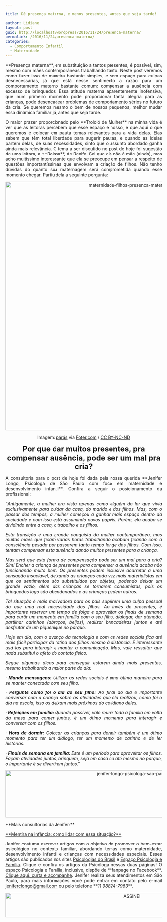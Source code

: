 ```yaml
---

title: Dê presença materna, e menos presentes, antes que seja tarde!

author: Lidiane
layout: post
guid: http://localhost/wordpress/2016/11/24/presenca-materna/
permalink: /2016/11/24/presenca-materna/
categories:
  - Comportamento Infantil
  - Maternidade
---
```

<p align="justify">
  **Presença materna**, em substituição a tantos presentes, é possível, sim, mesmo com mães contemporâneas trabalhando tanto. Neste post veremos como fazer isso de maneira bastante simples, e sem espaço para culpas desnecessárias, já que está nesse sentimento a razão para um comportamento materno bastante comum: compensar a ausência com excesso de brinquedos. Essa atitude materna aparentemente inofensiva, que num primeiro momento pode proporcionar tanta alegria para as crianças, pode desencadear problemas de comportamento sérios no futuro da cria. Se queremos mesmo o bem de nossos pequenos, melhor mudar essa dinâmica familiar já, antes que seja tarde.
</p>

<p align="justify">
  O maior prazer proporcionado pelo **Trololó de Mulher** na minha vida é ver que as leitoras percebem que esse espaço é nosso, e que aqui o que queremos é colocar em pauta temas relevantes para a vida delas. Elas sabem que têm total liberdade para sugerir pautas, e quando as ideias partem delas, de suas necessidades, sinto que o assunto abordado ganha ainda mais relevância. O tema a ser discutido no post de hoje foi sugestão de uma leitora, a **Raissa**, de Recife. Sei que ela não é mãe (ainda), mas acho muitíssimo interessante que ela se preocupe em pensar a respeito de questões importantíssimas que envolvam a criação de filhos. Não tenho dúvidas do quanto sua maternagem será comprometida quando esse momento chegar. Partiu dela a seguinte pergunta:
</p>

<p align="center">
  <img class="alignnone size-full wp-image-13324" src="http://www.trololodemulher.com.br/blog/wp-content/uploads/2016/11/MATERNIDADE-FILHOS-PRESENCA-MATERNA800.jpg" alt="maternidade-filhos-presenca-materna800" width="800" height="800" />
</p>

<p align="center">
  Imagem: <a href="https://www.flickr.com/photos/paras212/406949500/" target="_blank">párás</a> via <a href="http://foter.com/" target="_blank">Foter.com</a> / <a href="http://creativecommons.org/licenses/by-nc-nd/2.0/" target="_blank">CC BY-NC-ND</a>
</p>

<p align="center">
  <b><span style="font-size: x-large;">Por que dar muitos presentes, pra compensar ausência, pode ser um mal pra cria?</span></b>
</p>

<p align="justify">
  A consultoria para o post de hoje foi dada pela nossa querida **Jenifer Longo, Psicóloga de São Paulo com foco em maternidade e desenvolvimento infantil**. Confira a seguir o posicionamento da profissional:
</p>

<p align="justify">
  “<em>Antigamente, a mulher era vista apenas como alguém do lar que vivia exclusivamente para cuidar da casa, do marido e dos filhos. Mas, com o passar dos tempos, a mulher começou a ganhar mais espaço dentro da sociedade e com isso está assumindo novos papéis. Porém, ela acaba se dividindo entre a casa, o trabalho e os filhos. </em>
</p>

<p align="justify">
  <em>Esta transição é uma grande conquista da mulher contemporânea, mas muitas mães que ficam várias horas trabalhando acabam ficando com a consciência pesada por passarem tanto tempo longe dos filhos. Com isso, tentam compensar esta ausência dando muitos presentes para a criança. </em>
</p>

<p align="justify">
  <em>Mas será que esta forma de compensação pode ser um mal para a cria? Sim! Encher a criança de presentes para compensar a ausência acaba não funcionando muito bem. Os presentes podem inclusive acarretar a uma sensação insaciável, deixando as crianças cada vez mais materialistas em que os sentimentos são substituídos por objetos, podendo deixar um grande vazio, além das crianças se tornarem consumistas, pois os brinquedos logo são abandonados e as crianças pedem outros. </em>
</p>

<p align="justify">
  <em>Tal situação é mais motivadora para os pais suprirem uma culpa pessoal do que uma real necessidade dos filhos. Ao invés de presentes, é importante reservar um tempo de folga e aproveitar os finais de semana para curtir um momento em família com o seu filho, dialogar, dar atenção, partilhar carinhos (abraços, beijos), realizar brincadeiras juntos e até desfrutar de um piquenique no parque. </em>
</p>

<p align="justify">
  <em>Hoje em dia, com o avanço da tecnologia e com as redes sociais fica até mais fácil participar da rotina dos filhos mesmo à distância. É interessante usá-las para interagir e manter a comunicação. Mas, vale ressaltar que nada substitui o afeto do contato físico.</em>
</p>

<p align="justify">
  <em>Segue algumas dicas para conseguir estarem ainda mais presentes, mesmo trabalhando a maior parte do dia:</em>
</p>

<p align="justify">
  <em>· <b>Mande mensagens:</b> Utilizar as redes sociais é uma ótima maneira para se manter conectada com seu filho.</em>
</p>

<p align="justify">
  <em>· <b>Pergunte como foi o dia do seu filho:</b> Ao final do dia é importante conversar com a criança sobre as atividades que ela realizou, como foi o dia na escola, isso os deixam mais próximos do cotidiano deles.</em>
</p>

<p align="justify">
  <em>· <b>Refeições em família: </b>Quando possível, vale reunir toda a família em volta da mesa para comer juntos, é um ótimo momento para interagir e conversar com os filhos.</em>
</p>

<p align="justify">
  <em>· <b>Hora de dormir:</b> Colocar as crianças para dormir também é um ótimo momento para ter um diálogo, ter um momento de carinho e de ler histórias.</em>
</p>

<p align="justify">
  <em>· <b>Finais de semana em família: </b>Este é um período para aproveitar os filhos. Façam atividades juntos, brinquem, seja em casa ou até mesmo no parque, o importante é se divertirem juntos</em>.”
</p>

<p align="center">
  <img class="alignnone size-full wp-image-13012" src="http://www.trololodemulher.com.br/blog/wp-content/uploads/2016/09/JENIFER-LONGO-PSICOLOGA-SAO-PAULO.jpg" alt="jenifer-longo-psicologa-sao-paulo" width="800" height="151" />
</p>

<p align="justify">
  **Mais consultorias da Jenifer:**
</p>

<p align="justify">
  <a href="http://www.trololodemulher.com.br/2016/09/28/mentira-na-infancia/" target="_blank">**Mentira na infância: como lidar com essa situação?**</a>
</p>

<p align="justify">
  Jenifer costuma escrever artigos com o objetivo de promover o bem-estar psicológico no contexto familiar, abordando temas como maternidade, desenvolvimento infantil e crianças com necessidades especiais. Esses artigos são publicados nos sites <a href="http://www.psicologiasdobrasil.com.br/author/jenifer-longo/" target="_blank">Psicologias do Brasil</a> e <a href="http://espacopsicologiaefamilia.com.br/blog/author/jeniferlongo/" target="_blank">Espaço Psicologia e Família</a>. Clique e confira os artigos da Psicóloga nessas duas páginas! O espaço Psicologia e Família, inclusive, dispõe de **fanpage no Facebook**. <a href="https://www.facebook.com/espacopsicologiaefamilia/" target="_blank">Clique aqui, curta e acompanhe</a>. Jenifer realiza seus atendimentos em São Paulo, para mais informações você pode entrar em contato pelo e-mail <a href="mailto:jeniferclongo@gmail.com">jeniferclongo@gmail.com</a> ou pelo telefone **<em>11 98824-7963</em>**.
</p>

<p align="center">
  <a href="http://feedburner.google.com/fb/a/mailverify?uri=blogbichafemea&loc=pt_BR" target="_blank"><img class="alignnone size-full wp-image-10439" src="http://www.trololodemulher.com.br/blog/wp-content/uploads/2014/09/ASSINE.png" alt="ASSINE!" width="800" height="78" /></a>
</p>

<p align="justify">